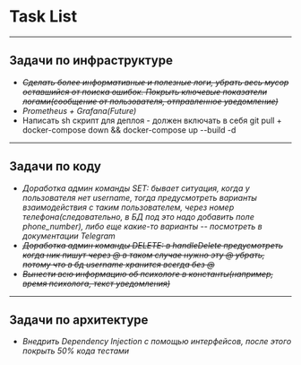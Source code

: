 # Task List

---

## Задачи по инфраструктуре
* <em>~~Сделать более информативные и полезные логи, убрать
весь мусор оставшийся от поиска ошибок. Покрыть ключевые показатели логами(сообщение от пользователя,
отправленное уведомление)~~</em>
* <em>Prometheus + Grafana(Future)</em>
* Написать sh скрипт для деплоя - должен включать в себя git pull + docker-compose down && docker-compose up --build -d


---

## Задачи по коду

* <em>Доработка админ команды SET: бывает ситуация, 
когда у пользователя нет username, тогда предусмотреть варианты 
взаимодействия с таким пользователем, через номер телефона(следовательно, 
в БД под это надо добавить поле phone_number), либо еще какие-то варианты
 -- посмотреть в документации Telegram </em>
* <em>~~Доработка админ команды DELETE: в handleDelete предусмотреть когда ник пишут через @
в таком случае нужно эту @ убрать, потому что в бд username хранится всегда без @~~</em>
* <em>~~Вынести всю информацию об психологе в константы(например, 
время психолога, текст уведомления)~~</em>

---

## Задачи по архитектуре

* <em>Внедрить Dependency Injection с помощью интерфейсов, после этого покрыть
 50% кода тестами</em>